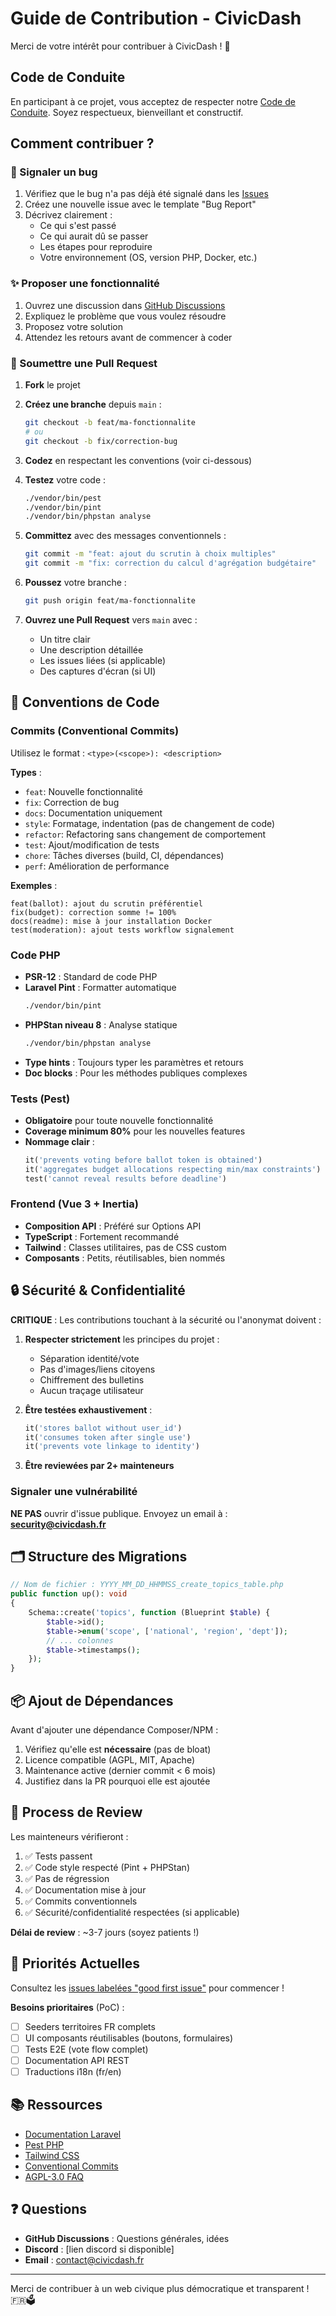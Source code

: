 # Guide de Contribution - CivicDash

Merci de votre intérêt pour contribuer à CivicDash ! 🎉

## Code de Conduite

En participant à ce projet, vous acceptez de respecter notre [Code de Conduite](CODE_OF_CONDUCT.md). Soyez respectueux, bienveillant et constructif.

## Comment contribuer ?

### 🐛 Signaler un bug

1. Vérifiez que le bug n'a pas déjà été signalé dans les [Issues](https://github.com/votre-org/civicdash/issues)
2. Créez une nouvelle issue avec le template "Bug Report"
3. Décrivez clairement :
   - Ce qui s'est passé
   - Ce qui aurait dû se passer
   - Les étapes pour reproduire
   - Votre environnement (OS, version PHP, Docker, etc.)

### ✨ Proposer une fonctionnalité

1. Ouvrez une discussion dans [GitHub Discussions](https://github.com/votre-org/civicdash/discussions)
2. Expliquez le problème que vous voulez résoudre
3. Proposez votre solution
4. Attendez les retours avant de commencer à coder

### 🔧 Soumettre une Pull Request

1. **Fork** le projet
2. **Créez une branche** depuis `main` :
   ```bash
   git checkout -b feat/ma-fonctionnalite
   # ou
   git checkout -b fix/correction-bug
   ```

3. **Codez** en respectant les conventions (voir ci-dessous)

4. **Testez** votre code :
   ```bash
   ./vendor/bin/pest
   ./vendor/bin/pint
   ./vendor/bin/phpstan analyse
   ```

5. **Committez** avec des messages conventionnels :
   ```bash
   git commit -m "feat: ajout du scrutin à choix multiples"
   git commit -m "fix: correction du calcul d'agrégation budgétaire"
   ```

6. **Poussez** votre branche :
   ```bash
   git push origin feat/ma-fonctionnalite
   ```

7. **Ouvrez une Pull Request** vers `main` avec :
   - Un titre clair
   - Une description détaillée
   - Les issues liées (si applicable)
   - Des captures d'écran (si UI)

## 📝 Conventions de Code

### Commits (Conventional Commits)

Utilisez le format : `<type>(<scope>): <description>`

**Types** :
- `feat`: Nouvelle fonctionnalité
- `fix`: Correction de bug
- `docs`: Documentation uniquement
- `style`: Formatage, indentation (pas de changement de code)
- `refactor`: Refactoring sans changement de comportement
- `test`: Ajout/modification de tests
- `chore`: Tâches diverses (build, CI, dépendances)
- `perf`: Amélioration de performance

**Exemples** :
```
feat(ballot): ajout du scrutin préférentiel
fix(budget): correction somme != 100% 
docs(readme): mise à jour installation Docker
test(moderation): ajout tests workflow signalement
```

### Code PHP

- **PSR-12** : Standard de code PHP
- **Laravel Pint** : Formatter automatique
  ```bash
  ./vendor/bin/pint
  ```
- **PHPStan niveau 8** : Analyse statique
  ```bash
  ./vendor/bin/phpstan analyse
  ```
- **Type hints** : Toujours typer les paramètres et retours
- **Doc blocks** : Pour les méthodes publiques complexes

### Tests (Pest)

- **Obligatoire** pour toute nouvelle fonctionnalité
- **Coverage minimum 80%** pour les nouvelles features
- **Nommage clair** :
  ```php
  it('prevents voting before ballot token is obtained')
  it('aggregates budget allocations respecting min/max constraints')
  test('cannot reveal results before deadline')
  ```

### Frontend (Vue 3 + Inertia)

- **Composition API** : Préféré sur Options API
- **TypeScript** : Fortement recommandé
- **Tailwind** : Classes utilitaires, pas de CSS custom
- **Composants** : Petits, réutilisables, bien nommés

## 🔒 Sécurité & Confidentialité

**CRITIQUE** : Les contributions touchant à la sécurité ou l'anonymat doivent :

1. **Respecter strictement** les principes du projet :
   - Séparation identité/vote
   - Pas d'images/liens citoyens
   - Chiffrement des bulletins
   - Aucun traçage utilisateur

2. **Être testées exhaustivement** :
   ```php
   it('stores ballot without user_id')
   it('consumes token after single use')
   it('prevents vote linkage to identity')
   ```

3. **Être reviewées par 2+ mainteneurs**

### Signaler une vulnérabilité

**NE PAS** ouvrir d'issue publique. Envoyez un email à : **security@civicdash.fr**

## 🗂️ Structure des Migrations

```php
// Nom de fichier : YYYY_MM_DD_HHMMSS_create_topics_table.php
public function up(): void
{
    Schema::create('topics', function (Blueprint $table) {
        $table->id();
        $table->enum('scope', ['national', 'region', 'dept']);
        // ... colonnes
        $table->timestamps();
    });
}
```

## 📦 Ajout de Dépendances

Avant d'ajouter une dépendance Composer/NPM :

1. Vérifiez qu'elle est **nécessaire** (pas de bloat)
2. Licence compatible (AGPL, MIT, Apache)
3. Maintenance active (dernier commit < 6 mois)
4. Justifiez dans la PR pourquoi elle est ajoutée

## 🧪 Process de Review

Les mainteneurs vérifieront :

1. ✅ Tests passent
2. ✅ Code style respecté (Pint + PHPStan)
3. ✅ Pas de régression
4. ✅ Documentation mise à jour
5. ✅ Commits conventionnels
6. ✅ Sécurité/confidentialité respectées (si applicable)

**Délai de review** : ~3-7 jours (soyez patients !)

## 🎯 Priorités Actuelles

Consultez les [issues labelées "good first issue"](https://github.com/votre-org/civicdash/labels/good%20first%20issue) pour commencer !

**Besoins prioritaires** (PoC) :
- [ ] Seeders territoires FR complets
- [ ] UI composants réutilisables (boutons, formulaires)
- [ ] Tests E2E (vote flow complet)
- [ ] Documentation API REST
- [ ] Traductions i18n (fr/en)

## 📚 Ressources

- [Documentation Laravel](https://laravel.com/docs/11.x)
- [Pest PHP](https://pestphp.com/)
- [Tailwind CSS](https://tailwindcss.com/docs)
- [Conventional Commits](https://www.conventionalcommits.org/)
- [AGPL-3.0 FAQ](https://www.gnu.org/licenses/gpl-faq.html#AGPLv3)

## ❓ Questions

- **GitHub Discussions** : Questions générales, idées
- **Discord** : [lien discord si disponible]
- **Email** : contact@civicdash.fr

---

Merci de contribuer à un web civique plus démocratique et transparent ! 🇫🇷🗳️

